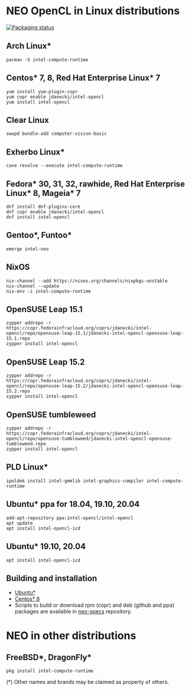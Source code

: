 # NEO OpenCL in Linux distributions

[![Packaging status](https://repology.org/badge/vertical-allrepos/intel-compute-runtime.svg)](https://repology.org/project/intel-compute-runtime/versions)

## Arch Linux*

```
pacman -S intel-compute-runtime
```

## Centos* 7, 8, Red Hat Enterprise Linux* 7

```
yum install yum-plugin-copr
yum copr enable jdanecki/intel-opencl
yum install intel-opencl
```

## Clear Linux

```
swupd bundle-add computer-vision-basic
```

## Exherbo Linux*

```
cave resolve --execute intel-compute-runtime
```

## Fedora* 30, 31, 32, rawhide, Red Hat Enterprise Linux* 8, Mageia* 7

```
dnf install dnf-plugins-core
dnf copr enable jdanecki/intel-opencl
dnf install intel-opencl
```

## Gentoo*, Funtoo*

```
emerge intel-neo
```

## NixOS

```
nix-channel --add https://nixos.org/channels/nixpkgs-unstable
nix-channel --update
nix-env -i intel-compute-runtime
```

## OpenSUSE Leap 15.1

```
zypper addrepo -r https://copr.fedorainfracloud.org/coprs/jdanecki/intel-opencl/repo/opensuse-leap-15.1/jdanecki-intel-opencl-opensuse-leap-15.1.repo
zypper install intel-opencl
```

## OpenSUSE Leap 15.2

```
zypper addrepo -r https://copr.fedorainfracloud.org/coprs/jdanecki/intel-opencl/repo/opensuse-leap-15.2/jdanecki-intel-opencl-opensuse-leap-15.2.repo
zypper install intel-opencl
```

## OpenSUSE tumbleweed

```
zypper addrepo -r https://copr.fedorainfracloud.org/coprs/jdanecki/intel-opencl/repo/opensuse-tumbleweed/jdanecki-intel-opencl-opensuse-tumbleweed.repo
zypper install intel-opencl
```

## PLD Linux*

```
ipoldek install intel-gmmlib intel-graphics-compiler intel-compute-runtime
```

## Ubuntu* ppa for 18.04, 19.10, 20.04

```
add-apt-repository ppa:intel-opencl/intel-opencl
apt update
apt install intel-opencl-icd
```

## Ubuntu* 19.10, 20.04

```
apt install intel-opencl-icd
```

## Building and installation

* [Ubuntu*](https://github.com/intel/compute-runtime/blob/master/BUILD.md)
* [Centos* 8](https://github.com/intel/compute-runtime/blob/master/BUILD.md)
* Scripts to build or download rpm (copr) and deb (github and ppa) packages are available in [neo-specs](https://github.com/JacekDanecki/neo-specs) repository.

# NEO in other distributions

## FreeBSD*, DragonFly*

```
pkg install intel-compute-runtime
```

(*) Other names and brands may be claimed as property of others.
